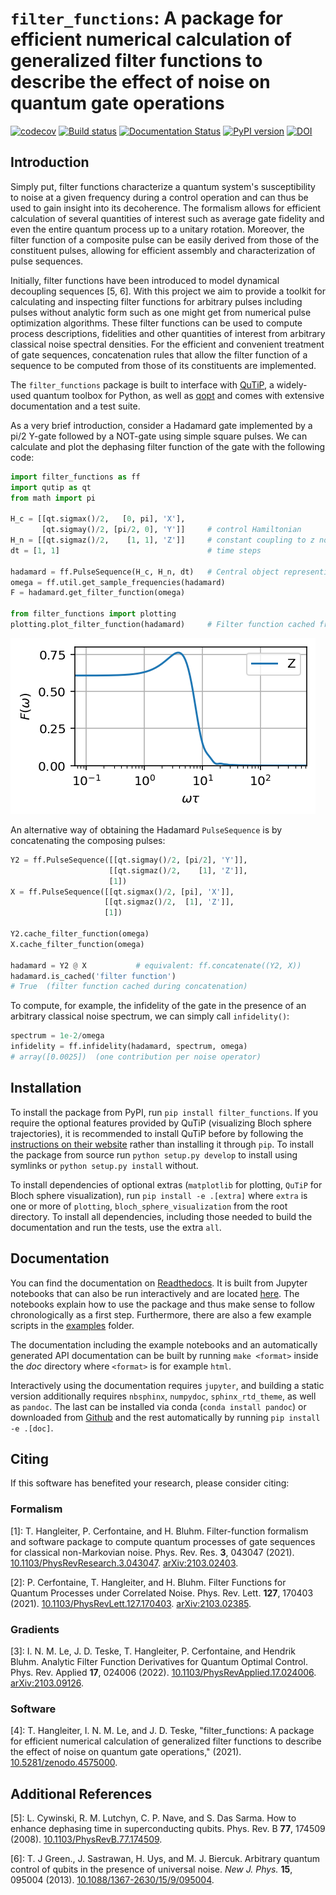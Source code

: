# `filter_functions`: A package for efficient numerical calculation of generalized filter functions to describe the effect of noise on quantum gate operations
[![codecov](https://codecov.io/gh/qutech/filter_functions/branch/master/graph/badge.svg)](https://codecov.io/gh/qutech/filter_functions)
[![Build status](https://github.com/qutech/filter_functions/actions/workflows/main.yml/badge.svg)](https://github.com/qutech/filter_functions/actions/workflows/main.yml)
[![Documentation Status](https://readthedocs.org/projects/filter-functions/badge/?version=latest)](https://filter-functions.readthedocs.io/en/latest/?badge=latest)
[![PyPI version](https://img.shields.io/pypi/v/filter-functions.svg)](https://pypi.org/project/filter-functions/)
[![DOI](https://zenodo.org/badge/DOI/10.5281/zenodo.4575000.svg)](https://doi.org/10.5281/zenodo.4575000)

## Introduction
Simply put, filter functions characterize a quantum system's susceptibility to noise at a given frequency during a control operation and can thus be used to gain insight into its decoherence. The formalism allows for efficient calculation of several quantities of interest such as average gate fidelity and even the entire quantum process up to a unitary rotation. Moreover, the filter function of a composite pulse can be easily derived from those of the constituent pulses, allowing for efficient assembly and characterization of pulse sequences.

Initially, filter functions have been introduced to model dynamical decoupling sequences [5, 6]. With this project we aim to provide a toolkit for calculating and inspecting filter functions for arbitrary pulses including pulses without analytic form such as one might get from numerical pulse optimization algorithms. These filter functions can be used to compute process descriptions, fidelities and other quantities of interest from arbitrary classical noise spectral densities. For the efficient and convenient treatment of gate sequences, concatenation rules that allow the filter function of a sequence to be computed from those of its constituents are implemented.

The `filter_functions` package is built to interface with [QuTiP](http://qutip.org/), a widely-used quantum toolbox for Python, as well as [qopt](https://github.com/qutech/qopt) and comes with extensive documentation and a test suite.

As a very brief introduction, consider a Hadamard gate implemented by a pi/2 Y-gate followed by a NOT-gate using simple square pulses. We can calculate and plot the dephasing filter function of the gate with the following code:

```python
import filter_functions as ff
import qutip as qt
from math import pi

H_c = [[qt.sigmax()/2,   [0, pi], 'X'],
       [qt.sigmay()/2, [pi/2, 0], 'Y']]     # control Hamiltonian
H_n = [[qt.sigmaz()/2,    [1, 1], 'Z']]     # constant coupling to z noise
dt = [1, 1]                                 # time steps

hadamard = ff.PulseSequence(H_c, H_n, dt)   # Central object representing a control pulse
omega = ff.util.get_sample_frequencies(hadamard)
F = hadamard.get_filter_function(omega)

from filter_functions import plotting
plotting.plot_filter_function(hadamard)     # Filter function cached from before
```

![Hadamard dephasing filter function](./doc/source/_static/hadamard.png)

An alternative way of obtaining the Hadamard `PulseSequence` is by concatenating the composing pulses:

```python
Y2 = ff.PulseSequence([[qt.sigmay()/2, [pi/2], 'Y']],
                      [[qt.sigmaz()/2,    [1], 'Z']],
                      [1])
X = ff.PulseSequence([[qt.sigmax()/2, [pi], 'X']],
                     [[qt.sigmaz()/2,  [1], 'Z']],
                     [1])

Y2.cache_filter_function(omega)
X.cache_filter_function(omega)

hadamard = Y2 @ X           # equivalent: ff.concatenate((Y2, X))
hadamard.is_cached('filter function')
# True  (filter function cached during concatenation)
```

To compute, for example, the infidelity of the gate in the presence of an arbitrary classical noise spectrum, we can simply call `infidelity()`:

```python
spectrum = 1e-2/omega
infidelity = ff.infidelity(hadamard, spectrum, omega)
# array([0.0025])  (one contribution per noise operator)
```

## Installation
To install the package from PyPI, run `pip install filter_functions`. If you require the optional features provided by QuTiP (visualizing Bloch sphere trajectories), it is recommended to install QuTiP before by following the [instructions on their website](http://qutip.org/docs/latest/installation.html) rather than installing it through `pip`. To install the package from source run `python setup.py develop` to install using symlinks or `python setup.py install` without.

To install dependencies of optional extras (`matplotlib` for plotting, `QuTiP` for Bloch sphere visualization), run `pip install -e .[extra]` where `extra` is one or more of `plotting`, `bloch_sphere_visualization` from the root directory. To install all dependencies, including those needed to build the documentation and run the tests, use the extra `all`.

## Documentation
You can find the documentation on [Readthedocs](https://filter-functions.readthedocs.io/en/latest/). It is built from Jupyter notebooks that can also be run interactively and are located [here](doc/source/examples). The notebooks explain how to use the package and thus make sense to follow chronologically as a first step. Furthermore, there are also a few example scripts in the [examples](examples) folder.

The documentation including the example notebooks and an automatically generated API documentation can be built by running `make <format>` inside the *doc* directory where `<format>` is for example `html`.

Interactively using the documentation requires `jupyter`, and building a static version additionally requires `nbsphinx`, `numpydoc`, `sphinx_rtd_theme`, as well as `pandoc`. The last can be installed via conda (`conda install pandoc`) or downloaded from [Github](https://github.com/jgm/pandoc/releases/) and the rest automatically by running `pip install -e .[doc]`.

## Citing
If this software has benefited your research, please consider citing:

### Formalism
[1]: T. Hangleiter, P. Cerfontaine, and H. Bluhm. Filter-function formalism and software package to compute quantum processes of gate sequences for classical non-Markovian noise. Phys. Rev. Res. **3**, 043047 (2021). [10.1103/PhysRevResearch.3.043047](https://doi.org/10.1103/PhysRevResearch.3.043047). [arXiv:2103.02403](https://arxiv.org/abs/2103.02403).

[2]: P. Cerfontaine, T. Hangleiter, and H. Bluhm. Filter Functions for Quantum Processes under Correlated Noise. Phys. Rev. Lett. **127**, 170403 (2021). [10.1103/PhysRevLett.127.170403](https://doi.org/10.1103/PhysRevLett.127.170403). [arXiv:2103.02385](https://arxiv.org/abs/2103.02385).

### Gradients
[3]: I. N. M. Le, J. D. Teske, T. Hangleiter, P. Cerfontaine, and Hendrik Bluhm. Analytic Filter Function Derivatives for Quantum Optimal Control. Phys. Rev. Applied **17**, 024006 (2022). [10.1103/PhysRevApplied.17.024006](https://doi.org/10.1103/PhysRevApplied.17.024006). [arXiv:2103.09126](https://arxiv.org/abs/2103.09126).

### Software
[4]: T. Hangleiter, I. N. M. Le, and J. D. Teske, "filter_functions: A package for efficient numerical calculation of generalized filter functions to describe the effect of noise on quantum gate operations," (2021). [10.5281/zenodo.4575000](http://doi.org/10.5281/zenodo.4575000).

## Additional References
[5]: L. Cywinski, R. M. Lutchyn, C. P. Nave, and S. Das Sarma. How to enhance dephasing time in superconducting qubits. Phys. Rev. B **77**, 174509 (2008). [10.1103/PhysRevB.77.174509](https://doi.org/10.1103/PhysRevB.77.174509).

[6]: T. J Green., J. Sastrawan, H. Uys, and M. J. Biercuk. Arbitrary quantum control of qubits in the presence of universal noise. *New J. Phys.* **15**, 095004 (2013). [10.1088/1367-2630/15/9/095004](https://doi.org/10.1088/1367-2630/15/9/095004).
